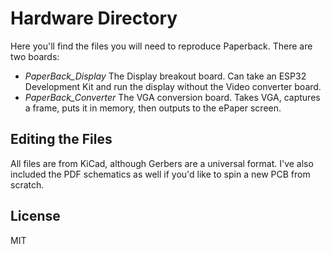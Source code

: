 # Hardware Directory

Here you'll find the files you will need to reproduce Paperback.  There are two boards:

* *PaperBack_Display* The Display breakout board.  Can take an ESP32 Development Kit and run the display without the Video converter board.
* *PaperBack_Converter* The VGA conversion board.  Takes VGA, captures a frame, puts it in memory, then outputs to the ePaper screen.

## Editing the Files

All files are from KiCad, although Gerbers are a universal format.  I've also included the PDF schematics as well if you'd like to spin a new PCB from scratch.

## License

MIT
